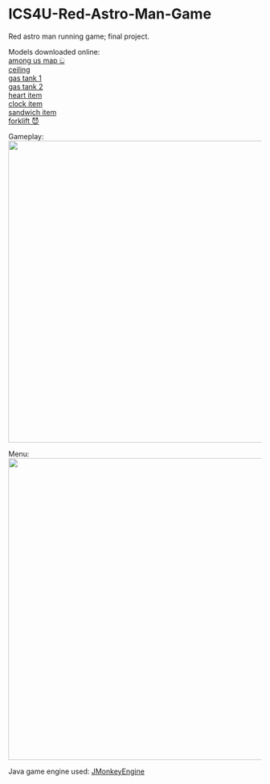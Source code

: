 # ICS4U-Red-Astro-Man-Game
Red astro man running game; final project.

Models downloaded online:\
[among us map ඞ](https://sketchfab.com/3d-models/among-us-map-the-skeld-59a93886f9e74ff6836dff0c269da45f)\
[ceiling](https://sketchfab.com/3d-models/imperial-ship-corridor-b2fb87a3f34548a7a334875b626a37c0)\
[gas tank 1](https://sketchfab.com/3d-models/gas-tank-prop-free-agustin-honnun-209b14d8f686484f8e435cd2801d5133)\
[gas tank 2](https://sketchfab.com/3d-models/gas-tank-fcff049c431041a4889b836be5e93c93)\
[heart item](https://sketchfab.com/3d-models/heart-6cd8fdfd28d74baab3e5497105499233)\
[clock item](https://sketchfab.com/3d-models/clock-low-poly-a8bf334c411b4acaa2dcfc827f28ebf6)\
[sandwich item](https://sketchfab.com/3d-models/sub-sandwich-game-ready-2k-pbr-b7aa7644a6f9481b89da16eb2b9ca39b)\
[forklift 😈](https://free3d.com/3d-model/forklift-977987.html)

Gameplay:\
<img src="https://i.imgur.com/GwHCCxY.png" width="600"/>

Menu:\
<img src="https://media.giphy.com/media/hi99JOEdTJK9uEduTq/giphy.gif" width="600"/>

Java game engine used: [JMonkeyEngine](https://jmonkeyengine.org/)
